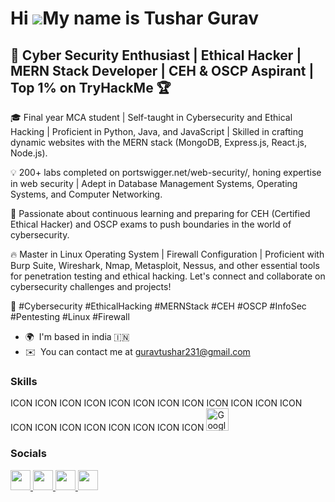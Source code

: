 Hi ![](https://user-images.githubusercontent.com/18350557/176309783-0785949b-9127-417c-8b55-ab5a4333674e.gif)My name is Tushar Gurav
====================================================================================================================================

🔐 Cyber Security Enthusiast | Ethical Hacker | MERN Stack Developer | CEH & OSCP Aspirant | Top 1% on TryHackMe 🏆
-------------------------------------------------------------------------------------------------------------------

🎓 Final year MCA student | Self-taught in Cybersecurity and Ethical Hacking | Proficient in Python, Java, and JavaScript | Skilled in crafting dynamic websites with the MERN stack (MongoDB, Express.js, React.js, Node.js). 

💡 200+ labs completed on portswigger.net/web-security/, honing expertise in web security | Adept in Database Management Systems, Operating Systems, and Computer Networking. 

🚀 Passionate about continuous learning and preparing for CEH (Certified Ethical Hacker) and OSCP exams to push boundaries in the world of cybersecurity. 

🔥 Master in Linux Operating System | Firewall Configuration | Proficient with Burp Suite, Wireshark, Nmap, Metasploit, Nessus, and other essential tools for penetration testing and ethical hacking. Let's connect and collaborate on cybersecurity challenges and projects! 

🔐 #Cybersecurity #EthicalHacking #MERNStack #CEH #OSCP #InfoSec #Pentesting #Linux #Firewall

* 🌍  I'm based in india 🇮🇳
* ✉️  You can contact me at [guravtushar231@gmail.com](mailto:guravtushar231@gmail.com)

### Skills


<p align="left">
ICON ICON ICON ICON ICON ICON ICON ICON ICON ICON ICON ICON ICON ICON ICON ICON ICON ICON ICON ICON
<a href="https://cloud.google.com/" target="_blank" rel="noreferrer"><img src="https://raw.githubusercontent.com/danielcranney/readme-generator/main/public/icons/skills/googlecloud-colored.svg" width="36" height="36" alt="Google Cloud" /></a>
</p>


### Socials

<p align="left"> <a href="https://www.github.com/tushargurav28" target="_blank" rel="noreferrer"> <picture> <source media="(prefers-color-scheme: dark)" srcset="https://raw.githubusercontent.com/danielcranney/readme-generator/main/public/icons/socials/github-dark.svg" /> <source media="(prefers-color-scheme: light)" srcset="https://raw.githubusercontent.com/danielcranney/readme-generator/main/public/icons/socials/github.svg" /> <img src="https://raw.githubusercontent.com/danielcranney/readme-generator/main/public/icons/socials/github.svg" width="32" height="32" /> </picture> </a> <a href="http://www.instagram.com/tushar.evilscript" target="_blank" rel="noreferrer"> <picture> <source media="(prefers-color-scheme: dark)" srcset="undefined" /> <source media="(prefers-color-scheme: light)" srcset="https://raw.githubusercontent.com/danielcranney/readme-generator/main/public/icons/socials/instagram.svg" /> <img src="https://raw.githubusercontent.com/danielcranney/readme-generator/main/public/icons/socials/instagram.svg" width="32" height="32" /> </picture> </a> <a href="https://www.linkedin.com/in/tushargurav-infosec" target="_blank" rel="noreferrer"> <picture> <source media="(prefers-color-scheme: dark)" srcset="undefined" /> <source media="(prefers-color-scheme: light)" srcset="https://raw.githubusercontent.com/danielcranney/readme-generator/main/public/icons/socials/linkedin.svg" /> <img src="https://raw.githubusercontent.com/danielcranney/readme-generator/main/public/icons/socials/linkedin.svg" width="32" height="32" /> </picture> </a> <a href="https://www.twitter.com/TusharG75983548" target="_blank" rel="noreferrer"> <picture> <source media="(prefers-color-scheme: dark)" srcset="undefined" /> <source media="(prefers-color-scheme: light)" srcset="https://raw.githubusercontent.com/danielcranney/readme-generator/main/public/icons/socials/twitter.svg" /> <img src="https://raw.githubusercontent.com/danielcranney/readme-generator/main/public/icons/socials/twitter.svg" width="32" height="32" /> </picture> </a></p>
